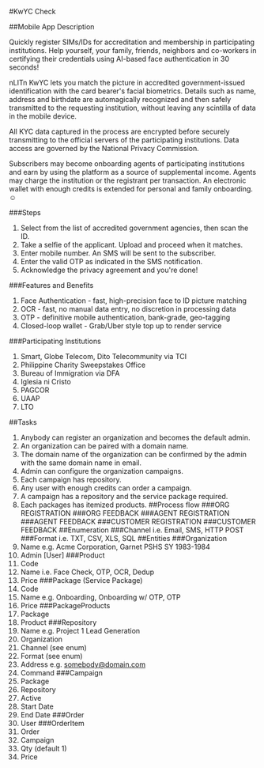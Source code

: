 #KwYC Check

##Mobile App Description

Quickly register SIMs/IDs for accreditation and membership in
participating institutions. Help yourself, your family, friends,
neighbors and co-workers in certifying their credentials
using AI-based face authentication in 30 seconds!

nLITn KwYC lets you match the picture in accredited government-issued
identification with the card bearer's facial biometrics. Details such as
name, address and birthdate are automagically recognized and
then safely transmitted to the requesting institution, without
leaving any scintilla of data in the mobile device.

All KYC data captured in the process are encrypted before securely
transmitting to the official servers of the participating institutions.
Data access are governed by the National Privacy Commission.

Subscribers may become onboarding agents of participating institutions
and earn by using the platform as a source of supplemental income.
Agents may charge the institution or the registrant per transaction.
An electronic wallet with enough credits is extended for personal
and family onboarding. ☺

###Steps

1. Select from the list of accredited government agencies, then scan the ID.
2. Take a selfie of the applicant. Upload and proceed when it matches.
3. Enter mobile number. An SMS will be sent to the subscriber.
4. Enter the valid OTP as indicated in the SMS notification.
5. Acknowledge the privacy agreement and you're done!

###Features and Benefits

1. Face Authentication - fast, high-precision face to ID picture matching
2. OCR - fast, no manual data entry, no discretion in processing data
3. OTP - definitive mobile authentication, bank-grade, geo-tagging
4. Closed-loop wallet - Grab/Uber style top up to render service

###Participating Institutions

1. Smart, Globe Telecom, Dito Telecommunity via TCI
2. Philippine Charity Sweepstakes Office
3. Bureau of Immigration via DFA
4. Iglesia ni Cristo
5. PAGCOR
6. UAAP
7. LTO

##Tasks
1. Anybody can register an organization and becomes the default admin.
2. An organization can be paired with a domain name.
3. The domain name of the organization can be confirmed by the admin with the same domain name in email.
4. Admin can configure the organization campaigns.
5. Each campaign has repository.
6. Any user with enough credits can order a campaign.
7. A campaign has a repository and the service package required.
8. Each packages has itemized products.
##Process flow
###ORG REGISTRATION
###ORG FEEDBACK
###AGENT REGISTRATION
###AGENT FEEDBACK
###CUSTOMER REGISTRATION
###CUSTOMER FEEDBACK
##Enumeration
###Channel
i.e. Email, SMS, HTTP POST 
###Format
i.e. TXT, CSV, XLS, SQL 
##Entities
###Organization
1. Name e.g. Acme Corporation, Garnet PSHS SY 1983-1984
2. Admin [User]
###Product
1. Code
2. Name i.e. Face Check, OTP, OCR, Dedup
3. Price
###Package (Service Package)
1. Code
2. Name e.g. Onboarding, Onboarding w/ OTP, OTP
3. Price
###PackageProducts
1. Package
2. Product
###Repository
1. Name e.g. Project 1 Lead Generation
2. Organization
3. Channel (see enum)
4. Format (see enum)
5. Address e.g. somebody@domain.com
6. Command
###Campaign
1. Package
2. Repository
3. Active
4. Start Date
5. End Date
###Order
1. User
###OrderItem
1. Order
2. Campaign
3. Qty (default 1)
4. Price
